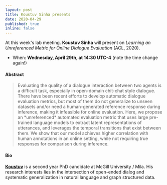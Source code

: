 ```yaml
---
layout: post
title: Koustuv Sinha presents 
date: 2020-04-29
published: true
inline: false 
---
```


At this week's lab meeting. **Koustuv Sinha** will present on *Learning an Unreferenced Metric for Online Dialogue Evaluation* (ACL, 2020).
- When: **Wednesday, April 29th, at 14:30 UTC-4** (note the time change again!)

#### Abstract
<blockquote>
Evaluating the quality of a dialogue interaction between two agents is a difficult task, especially in open-domain chit-chat style dialogue.  There have been recent efforts to develop automatic dialogue evaluation metrics, but most of them do not generalize to unseen datasets and/or need a human-generated reference response during inference, making it infeasible for online evaluation. Here, we propose an *unreferenced* automated evaluation metric that uses large pre-trained language models to extract latent representations of utterances, and leverages the temporal transitions that exist between them. We show that our model achieves higher correlation with human annotations in an online setting, while not requiring true responses for comparison during inference.
</blockquote>

#### Bio
[**Koustuv**](/people/sinha.koustuv) is a second year PhD candidate at McGill University / Mila. His research interests lies in the intersection of open-ended dialog and systematic generalization in natural language and graph structured data.